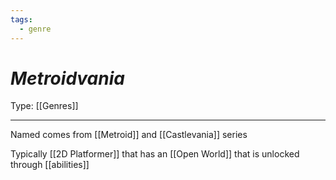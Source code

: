 ```yaml
---
tags:
  - genre
---
```

# _Metroidvania_

Type: [[Genres]]

----

Named comes from [[Metroid]] and [[Castlevania]] series

Typically [[2D Platformer]] that has an [[Open World]] that is unlocked through [[abilities]]